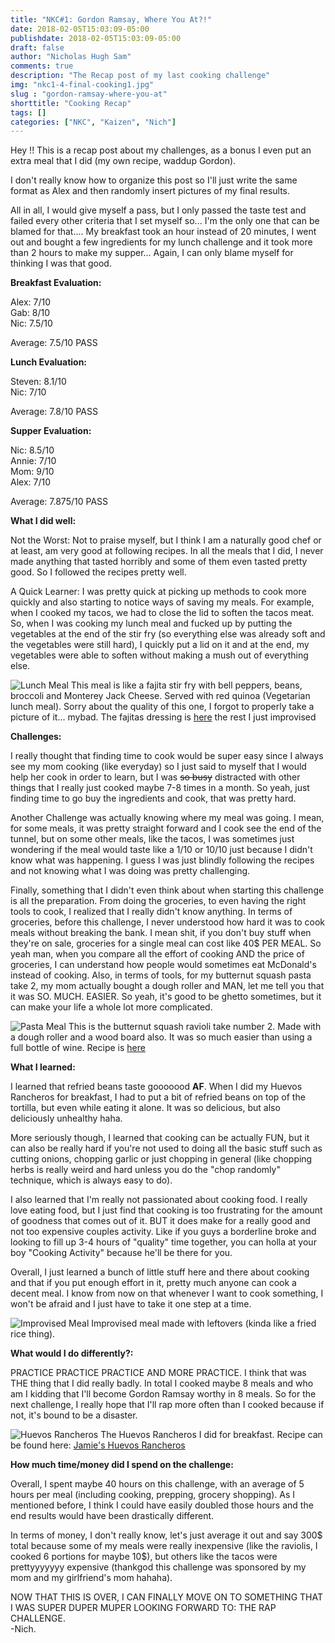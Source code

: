 ```yaml
---
title: "NKC#1: Gordon Ramsay, Where You At?!"
date: 2018-02-05T15:03:09-05:00
publishdate: 2018-02-05T15:03:09-05:00
draft: false
author: "Nicholas Hugh Sam"
comments: true
description: "The Recap post of my last cooking challenge"
img: "nkc1-4-final-cooking1.jpg"
slug : "gordon-ramsay-where-you-at"
shorttitle: "Cooking Recap"
tags: []
categories: ["NKC", "Kaizen", "Nich"]
---
```

Hey !! This is a recap post about my challenges, as a bonus I even put an extra meal that I did (my own recipe, waddup Gordon).

I don't really know how to organize this post so I'll just write the same format as Alex and then randomly insert pictures of my final results.

All in all, I would give myself a pass, but I only passed the taste test and failed every other criteria that I set myself so... I'm the only one that can be blamed for that.... My breakfast took an hour instead of 20 minutes, I went out and bought a few ingredients for my lunch challenge and it took more than 2 hours to make my supper... Again, I can only blame myself for thinking I was that good.

**Breakfast Evaluation:**

Alex: 7/10<br />
Gab: 8/10<br />
Nic: 7.5/10

Average: 7.5/10 PASS

**Lunch Evaluation:**

Steven: 8.1/10<br />
Nic: 7/10

Average: 7.8/10 PASS

**Supper Evaluation:**

Nic: 8.5/10<br />
Annie: 7/10<br />
Mom: 9/10<br />
Alex: 7/10

Average: 7.875/10 PASS

**What I did well:**

Not the Worst: Not to praise myself, but I think I am a naturally good chef or at least, am very good at following recipes. In all the meals that I did, I never made anything that tasted horribly and some of them even tasted pretty good. So I followed the recipes pretty well.

A Quick Learner: I was pretty quick at picking up methods to cook more quickly and also starting to notice ways of saving my meals. For example, when I cooked my tacos, we had to close the lid to soften the tacos meat. So, when I was cooking my lunch meal and fucked up by putting the vegetables at the end of the stir fry (so everything else was already soft and the vegetables were still hard), I quickly put a lid on it and at the end, my vegetables were able to soften without making a mush out of everything else.

![Lunch Meal](/assets/images/hsb/quart/nkc1-4-final-cooking4.jpg)
This meal is like a fajita stir fry with bell peppers, beans, broccoli and Monterey Jack Cheese. Served with red quinoa (Vegetarian lunch meal). Sorry about the quality of this one, I forgot to properly take a picture of it... mybad. The fajitas dressing is [here](http://allrecipes.com/recipe/232967/fajita-seasoning/) the rest I just improvised

**Challenges:**

I really thought that finding time to cook would be super easy since I always see my mom cooking (like everyday) so I just said to myself that I would help her cook in order to learn, but I was ~~so busy~~ distracted with other things that I really just cooked maybe 7-8 times in a month. So yeah, just finding time to go buy the ingredients and cook, that was pretty hard.

Another Challenge was actually knowing where my meal was going. I mean, for some meals, it was pretty straight forward and I cook see the end of the tunnel, but on some other meals, like the tacos, I was sometimes just wondering if the meal would taste like a 1/10 or 10/10 just because I didn't know what was happening. I guess I was just blindly following the recipes and not knowing what I was doing was pretty challenging.

Finally, something that I didn't even think about when starting this challenge is all the preparation. From doing the groceries, to even having the right tools to cook, I realized that I really didn't know anything. In terms of groceries, before this challenge, I never understood how hard it was to cook meals without breaking the bank. I mean shit, if you don't buy stuff when they're on sale, groceries for a single meal can cost like 40$ PER MEAL. So yeah man, when you compare all the effort of cooking AND the price of groceries, I can understand how people would sometimes eat McDonald's instead of cooking. Also, in terms of tools, for my butternut squash pasta take 2, my mom actually bought a dough roller and MAN, let me tell you that it was SO. MUCH. EASIER. So yeah, it's good to be ghetto sometimes, but it can make your life a whole lot more complicated.

![Pasta Meal](/assets/images/hsb/quart/nkc1-4-final-cooking3.jpg)
This is the butternut squash ravioli take number 2. Made with a dough roller and a wood board also. It was so much easier than using a full bottle of wine. Recipe is [here](https://tasty.co/recipe/easy-butternut-squash-ravioli)

**What I learned:**

I learned that refried beans taste gooooood **AF**. When I did my Huevos Rancheros for breakfast, I had to put a bit of refried beans on top of the tortilla, but even while eating it alone. It was so delicious, but also deliciously unhealthy haha.

More seriously though, I learned that cooking can be actually FUN, but it can also be really hard if you're not used to doing all the basic stuff such as cutting onions, chopping garlic or just chopping in general (like chopping herbs is really weird and hard unless you do the "chop randomly" technique, which is always easy to do).

I also learned that I'm really not passionated about cooking food. I really love eating food, but I just find that cooking is too frustrating for the amount of goodness that comes out of it. BUT it does make for a really good and not too expensive couples activity. Like if you guys a borderline broke and looking to fill up 3-4 hours of "quality" time together, you can holla at your boy "Cooking Activity" because he'll be there for you.

Overall, I just learned a bunch of little stuff here and there about cooking and that if you put enough effort in it, pretty much anyone can cook a decent meal. I know from now on that whenever I want to cook something, I won't be afraid and I just have to take it one step at a time.

![Improvised Meal](/assets/images/hsb/quart/nkc1-4-final-cooking.jpg)
Improvised meal made with leftovers (kinda like a fried rice thing).

**What would I do differently?:**

PRACTICE PRACTICE PRACTICE AND MORE PRACTICE. I think that was THE thing that I did really badly. In total I cooked maybe 8 meals and who am I kidding that I'll become Gordon Ramsay worthy in 8 meals. So for the next challenge, I really hope that I'll rap more often than I cooked because if not, it's bound to be a disaster.

![Huevos Rancheros](/assets/images/hsb/quart/nkc1-4-final-cooking1.jpg)
The Huevos Rancheros I did for breakfast. Recipe can be found here: [Jamie's Huevos Rancheros](http://www.foodnetwork.com/recipes/jamies-huevos-rancheros-recipe-1921736)

**How much time/money did I spend on the challenge:**

Overall, I spent maybe 40 hours on this challenge, with an average of 5 hours per meal (including cooking, prepping, grocery shopping). As I mentioned before, I think I could have easily doubled those hours and the end results would have been drastically different.

In terms of money, I don't really know, let's just average it out and say 300$ total because some of my meals were really inexpensive (like the raviolis, I cooked 6 portions for maybe 10$), but others like the tacos were prettyyyyyyy expensive (thankgod this challenge was sponsored by my mom and my girlfriend's mom hahaha).


NOW THAT THIS IS OVER, I CAN FINALLY MOVE ON TO SOMETHING THAT I WAS SUPER DUPER MUPER LOOKING FORWARD TO: THE RAP CHALLENGE.<br />
-Nich.
